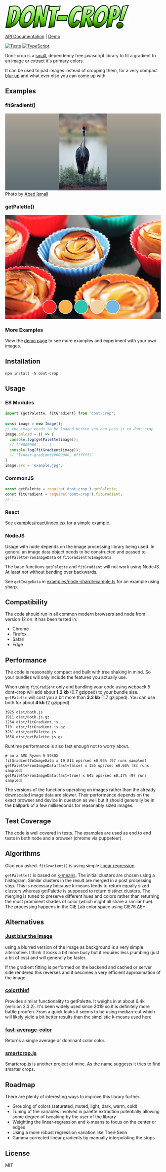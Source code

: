 <img src="docs/logo.png" width="400" />

[API Documentation](https://29a.ch/sandbox/2021/dont-crop/docs/modules.html) | [Demo](https://29a.ch/sandbox/2021/dont-crop/) 

[![Tests](https://github.com/jwagner/dont-crop/actions/workflows/tests.yml/badge.svg)](https://github.com/jwagner/dont-crop/actions/workflows/tests.yml) [![TypeScript](https://img.shields.io/badge/%3C%2F%3E-TypeScript-%230074c1.svg)](http://www.typescriptlang.org/)

Dont-crop is a [small](#performance), dependency free javascript library to fit a gradient to an image or extract it's primary colors.

It can be used to pad images instead of cropping them, for a very compact [blur up](https://engineering.fb.com/2015/08/06/android/the-technology-behind-preview-photos/) and what ever else you can come up with.

## Examples

### fitGradient()
![fitGradient](docs/fitGradient.webp)
Photo by [Abed Ismail](https://unsplash.com/photos/fZXZ1-hbFrY)

### getPalette()
![getPalette](docs/getPalette.webp)

### More Examples

View the [demo page](https://29a.ch/sandbox/2021/dont-crop/)  to see more examples and experiment with your own images.

## Installation
```
npm install -S dont-crop
```

## Usage

### ES Modules
```javascript
import {getPalette, fitGradient} from 'dont-crop';

const image = new Image();
// the image needs to be loaded before you can pass it to dont-crop
image.onload = () => {
  console.log(getPalette(image));
  // ['#000000', ...]
  console.log(fitGradient(image));
  // 'linear-gradient(#000000, #ffffff)`
}
image.src = 'example.jpg';
```

### CommonJS

```javascript
const getPalette = require('dont-crop').getPalette;
const fitGradient = require('dont-crop').fitGradient;
// ...
```

### React
See [examples/react/index.tsx](examples/react/index.tsx) for a simple example.

### NodeJS
Usage with node depends on the image processing library being used.
In general an image data object needs to be constructed and passed to
`getPaletteFromImageData` or `fitGradientToImageData`.

The base functions `getPalette` and `fitGradient` will not work using NodeJS.
At least not without bending over backwards.

See `getImageData` in [examples/node-sharp/example.ts](examples/node-sharp/example.ts) for an example using sharp.

## Compatibility

The code should run in all common modern browsers and node from version 12 on.
It has been tested in:
* Chrome
* Firefox
* Safari
* Edge

## Performance

The code is reasonably compact and built with tree shaking in mind.
So your bundles will only include the features you actually use.

When using `fitGradient` only and bundling your code using webpack 5 dont-crop will add about **1.2 kb** (0.7 gzipped) to your bundle size.
`getPalette` will cost you a bit more than **3.2 kb** (1.7 gzipped).
You can use both for about **4 kb** (2 gzipped).

```
3925 dist/both.js
1911 dist/both.js.gz
1264 dist/fitGradient.js
710  dist/fitGradient.js.gz
3261 dist/getPalette.js
1656 dist/getPalette.js.gz
```

Runtime performance is also fast enough not to worry about.

```
# on a AMD Ryzen 9 5950X
fitGradientToImageData x 19,813 ops/sec ±0.96% (97 runs sampled)
getPaletteFromImageData(fast=false) x 156 ops/sec ±0.66% (83 runs sampled)
getPaletteFromImageData(fast=true) x 645 ops/sec ±0.17% (97 runs sampled)
```

The versions of the functions operating on images rather than the already downscaled image data are slower.
Their performance depends on the exact browser and device in question as well but it should generally be in the ballpark of a few milliseconds for reasonably sized images.

## Test Coverage

The code is well covered in tests. The examples are used as end to end tests in both node and a browser (chrome via puppeteer).


## Algorithms

Glad you asked. `fitGradient()` is using simple [linear regression](https://en.wikipedia.org/wiki/Linear_regression).

`getPalette()` is based on [k-means](https://en.wikipedia.org/wiki/K-means_clustering).
The initial clusters are chosen using a histogram.
Similar clusters in the result are merged in a post processing step.
This is necessary because k-means tends to return equally sized clusters
whereas getPalette is supposed to return distinct clusters.
The merging is tuned to preserve different hues and colors rather than returning the most prominent shades of color (which might all share a similar hue).
The processing happens in the CIE Lab color space using CIE76 ΔE*.


## Alternatives

### [Just blur the image](https://developer.mozilla.org/en-US/docs/Web/CSS/filter-function/blur())

using a blurred version of the image as background is a very simple alternative.
I think it looks a bit more busy but it requires less plumbing (just a bit of css) and will generally be faster.

If the gradient fitting is performed on the backend and cached or server side rendered this reverses and it becomes a very efficient approximation of the image.

### [colorthief](https://github.com/lokesh/color-thief)

Provides similar functionality to getPalette.
It weighs in at about 6.4k (version 2.3.2).
It's been widely used since 2019 so it is definitely more battle proofen.
From a quick looks it seems to be using median-cut which will likely yield a bit better results than the simplistic k-means used here.

### [fast-average-color](https://github.com/fast-average-color/fast-average-color)

Returns a single average or dominant color color.

  
### [smartcrop.js](https://github.com/jwagner/smartcrop.js)

Smartcrop.js is another project of mine. As the name suggests it tries
to find smarter crops.

## Roadmap

There are plenty of interesting ways to improve this library further.

* Grouping of colors (saturated, muted, light, dark, warm, cold)
* Tuning of the variables involved in palette extraction potentially allowing some degree of tweaking by the user of the library
* Weighting the linear-regression and k-means to focus on the center or edges
* Using a more robust regression variation like Theil-Senn
* Gamma corrected linear gradients by manually interpolating the stops

## License

MIT
